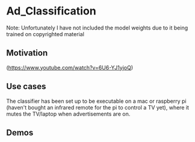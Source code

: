 # Ad_Classification
Note: Unfortunately I have not included the model weights due to it being trained on copyrighted material

## Motivation

(https://www.youtube.com/watch?v=6U6-YJ1yjoQ)

## Use cases

The classifier has been set up to be executable on a mac or raspberry pi (haven't bought an infrared remote for the pi to control a TV yet), where it mutes the TV/laptop when advertisements are on.

## Demos
